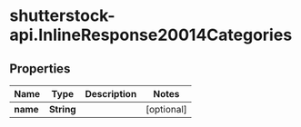 # shutterstock-api.InlineResponse20014Categories

## Properties
Name | Type | Description | Notes
------------ | ------------- | ------------- | -------------
**name** | **String** |  | [optional] 


